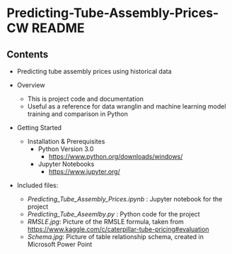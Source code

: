 # Predicting-Tube-Assembly-Prices-CW README

## Contents

  + Predicting tube assembly prices using historical data
  
  + Overview
    + This is project code and documentation
    + Useful as a reference for data wranglin and machine learning model training and comparison in Python
  
  + Getting Started
    + Installation & Prerequisites
      + Python Version 3.0
        + https://www.python.org/downloads/windows/
      + Jupyter Notebooks
        + https://www.jupyter.org/
  
  + Included files:
    + *Predicting_Tube_Assembly_Prices.ipynb* : Jupyter notebook for the project
    + *Predicting_Tube_Aseemlby.py* : Python code for the project
    + *RMSLE.jpg*: Picture of the RMSLE formula, taken from https://www.kaggle.com/c/caterpillar-tube-pricing#evaluation
    + *Schema.jpg*: Picture of table relationship schema, created in Microsoft Power Point
